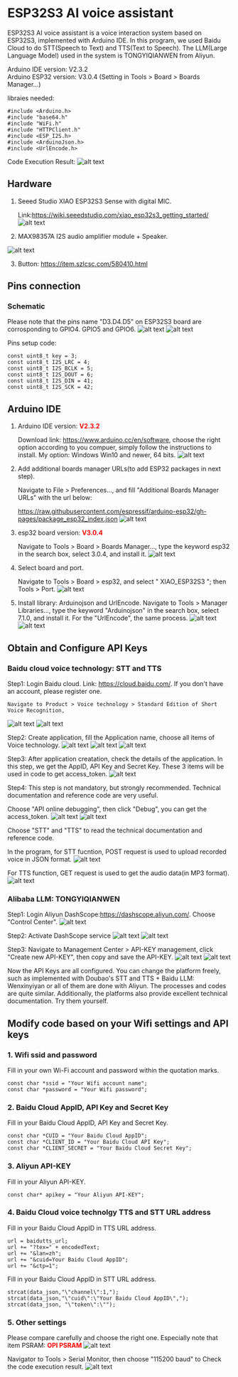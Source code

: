 # ESP32S3 AI voice assistant
ESP32S3 AI voice assistant is a voice interaction system based on ESP32S3, implemented with Arduino IDE. In this program, we used Baidu Cloud to do STT(Speech to Text) and TTS(Text to Speech). The LLM(Large Language Model) used in the system is TONGYIQIANWEN from Aliyun.

Arduino IDE version: V2.3.2 <br>
Arduino ESP32 version: V3.0.4 (Setting in Tools > Board > Boards Manager...)<br>

libraies needed:
```
#include <Arduino.h>
#include "base64.h"
#include "WiFi.h"
#include "HTTPClient.h"
#include <ESP_I2S.h>
#include <ArduinoJson.h>
#include <UrlEncode.h>
```

Code Execution Result:
![alt text](./img/image-23.png)

## Hardware
1. Seeed Studio XIAO ESP32S3 Sense with digital MIC.

    Link:https://wiki.seeedstudio.com/xiao_esp32s3_getting_started/
![alt text](<./img/Seeed Studio ESP32S3 Sense.jpg>)
2. MAX98357A I2S audio amplifier module + Speaker.

![alt text](<./img/MAX98357 module.png>)

3. Button:  https://item.szlcsc.com/580410.html

## Pins connection
### Schematic

Please note that the pins name "D3.D4.D5" on ESP32S3 board are corrosponding to GPIO4. GPIO5 and GPIO6. 
![alt text](<./img/pin connection.001.jpeg>)
![alt text](./img/DSC00963.JPG)

Pins setup code:
```
const uint8_t key = 3;        
const uint8_t I2S_LRC = 4;    
const uint8_t I2S_BCLK = 5;
const uint8_t I2S_DOUT = 6;  
const uint8_t I2S_DIN = 41;   
const uint8_t I2S_SCK = 42; 
```

## Arduino IDE
1. Arduino IDE version: 
<span style="color: red;"> **V2.3.2** </span>

    Download link: https://www.arduino.cc/en/software, choose the right option according to you compuer, simply follow the instructions to install. My option: Windows Win10 and newer, 64 bits.
    ![alt text](./img/image-22.png)
2. Add additional boards manager URLs(to add ESP32 packages in next step).

    Navigate to File > Preferences..., and fill "Additional Boards Manager URLs" with the url below:

    https://raw.githubusercontent.com/espressif/arduino-esp32/gh-pages/package_esp32_index.json
![alt text](./img/image-24.png)

3. esp32 board version: 
<span style="color: red;"> **V3.0.4** </span>

    Navigate to Tools > Board > Boards Manager..., type the keyword esp32 in the search box, select 3.0.4, and install it.
![alt text](<./img/ESP32S3 board version-1.png>)

4. Select board and port.

    Navigate to Tools > Board > esp32, and select " XIAO_ESP32S3 "; then Tools > Port.
![alt text](<./img/select board.png>)

5. Install library: Arduinojson and UrlEncode.
     Navigate to Tools > Manager Libraries..., type the keyword "Arduinojson" in the search box, select 7.1.0, and install it. For the "UrlEncode", the same process.
![alt text](./img/image-20.png)
![alt text](./img/image-21.png)

## Obtain and Configure API Keys
### Baidu cloud voice technology: STT and TTS

Step1: Login Baidu cloud. Link: https://cloud.baidu.com/. If you don't have an account, please register one.

    Navigate to Product > Voice technology > Standard Edition of Short Voice Recognition,
![alt text](./img/image-1.png)
![alt text](./img/image-2.png)

Step2: Create application, fill the Application name, choose all items of Voice technology.
![alt text](./img/image-3.png)
![alt text](./img/image-4.png)
![alt text](./img/image-5.png)

Step3: After application creatation, check the details of the application. In this step, we get the AppID, API Key and Secret Key. These 3 items will be used in code to get access_token.
![alt text](./img/image-9.png)

Step4: This step is not mandatory, but strongly recommended. Technical documentation and reference code are very useful.

Choose "API online debugging", then click "Debug", you can get the access_token.
![alt text](./img/image-7.png)
![alt text](./img/image-8.png)

Choose "STT" and "TTS" to read the technical documentation and reference code.

In the program, for STT fucntion, POST request is used to upload recorded voice in JSON format.
![alt text](./img/image-12.png)

For TTS function, GET request is used to get the audio data(in MP3 format).
![alt text](./img/image-11.png)


### Alibaba LLM: TONGYIQIANWEN
Step1: Login Aliyun DashScope:https://dashscope.aliyun.com/. Choose "Control Center".
![alt text](./img/image-13.png)

Step2: Activate DashScope service
![alt text](./img/image-15.png)
![alt text](./img/image-16.png)

Step3: Navigate to Management Center > API-KEY management, click "Create new API-KEY", then copy and save the API-KEY.
![alt text](./img/image-17.png)
![alt text](./img/image-18.png)

Now the API Keys are all configured. You can change the platform freely, such as implemented with Doubao's STT and TTS + Baidu LLM: Wenxinyiyan or all of them are done with Aliyun. The processes and codes are quite similar. Additionally, the platforms also provide excellent technical documentation. Try them yourself.


## Modify code based on your Wifi settings and API keys

### 1. Wifi ssid and password
Fill in your own Wi-Fi account and password within the quotation marks.

```
const char *ssid = "Your Wifi account name";
const char *password = "Your Wifi password";
```
### 2. Baidu Cloud AppID, API Key and Secret Key
Fill in your Baidu Cloud AppID, API Key and Secret Key.
```
const char *CUID = "Your Baidu Cloud AppID";
const char *CLIENT_ID = "Your Baidu Cloud API Key";
const char *CLIENT_SECRET = "Your Baidu Cloud Secret Key";
```
### 3. Aliyun API-KEY
Fill in your Aliyun API-KEY.

```
const char* apikey = "Your Aliyun API-KEY";
```
### 4. Baidu Cloud voice technolgy TTS and STT URL address
Fill in your Baidu Cloud AppID in TTS URL address.

```
url = baidutts_url;
url += "?tex=" + encodedText;
url += "&lan=zh";
url += "&cuid=Your Baidu Cloud AppID";
url += "&ctp=1";
```
Fill in your Baidu Cloud AppID in STT URL address.
```
strcat(data_json,"\"channel\":1,");
strcat(data_json,"\"cuid\":\"Your Baidu Cloud AppID\",");
strcat(data_json, "\"token\":\"");
```
### 5. Other settings
Please compare carefully and choose the right one. Especially note that item PSRAM: <span style="color: red;"> **OPI PSRAM** </span>
![alt text](./img/86a2c49d71fa28682652cdebf8c341d.png)


Navigator to Tools > Serial Monitor, then choose "115200 baud" to Check the code execution result.
![alt text](./img/image-25.png)

